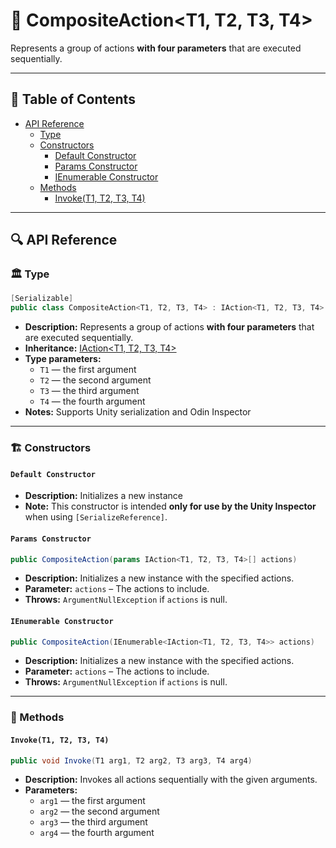 # 🧩 CompositeAction&lt;T1, T2, T3, T4&gt;

Represents a group of actions <b>with four parameters</b> that are executed sequentially.

---

## 📑 Table of Contents

- [API Reference](#-api-reference)
    - [Type](#-type)
    - [Constructors](#-constructors)
        - [Default Constructor](#default-constructor)
        - [Params Constructor](#params-constructor)
        - [IEnumerable Constructor](#ienumerable-constructor)
    - [Methods](#-methods)
        - [Invoke(T1, T2, T3, T4)](#invoket1-t2-t3-t4)

---

## 🔍 API Reference

### 🏛️ Type <div id="-type"></div>

```csharp
[Serializable]
public class CompositeAction<T1, T2, T3, T4> : IAction<T1, T2, T3, T4>
```

- **Description:** Represents a group of actions <b>with four parameters</b> that are executed sequentially.
- **Inheritance:** [IAction&lt;T1, T2, T3, T4&gt;](IAction%604.md)
- **Type parameters:**
    - `T1` — the first argument
    - `T2` — the second argument
    - `T3` — the third argument
    - `T4` — the fourth argument
- **Notes:** Supports Unity serialization and Odin Inspector

---

### 🏗️ Constructors <div id="-constructors"></div>

#### `Default Constructor`

- **Description:** Initializes a new instance
- **Note:** This constructor is intended **only for use by the Unity Inspector** when using `[SerializeReference]`.

#### `Params Constructor`

```csharp
public CompositeAction(params IAction<T1, T2, T3, T4>[] actions)
```

- **Description:** Initializes a new instance with the specified actions.
- **Parameter:** `actions` – The actions to include.
- **Throws:** `ArgumentNullException` if `actions` is null.

#### `IEnumerable Constructor`

```csharp
public CompositeAction(IEnumerable<IAction<T1, T2, T3, T4>> actions)
```

- **Description:** Initializes a new instance with the specified actions.
- **Parameter:** `actions` – The actions to include.
- **Throws:** `ArgumentNullException` if `actions` is null.

---

### 🏹 Methods

#### `Invoke(T1, T2, T3, T4)`

```csharp
public void Invoke(T1 arg1, T2 arg2, T3 arg3, T4 arg4)
```

- **Description:** Invokes all actions sequentially with the given arguments.
- **Parameters:**
    - `arg1` — the first argument
    - `arg2` — the second argument
    - `arg3` — the third argument
    - `arg4` — the fourth argument
